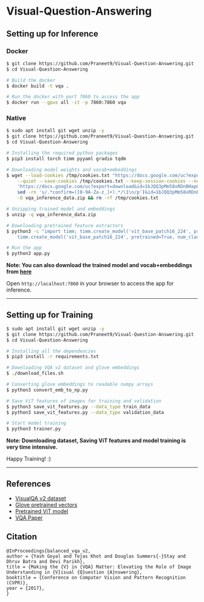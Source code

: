 # Visual-Question-Answering

## Setting up for Inference

### Docker
```bash
$ git clone https://github.com/Praneet9/Visual-Question-Answering.git
$ cd Visual-Question-Answering

# Build the docker
$ docker build -t vqa .

# Run the docker with port 7860 to access the app
$ docker run --gpus all -it -p 7860:7860 vqa
```

### Native
```bash
$ sudo apt install git wget unzip -y
$ git clone https://github.com/Praneet9/Visual-Question-Answering.git
$ cd Visual-Question-Answering

# Installing the required python packages
$ pip3 install torch timm pyyaml gradio tqdm

# Downloading model weights and vocab+embeddings
$ wget --load-cookies /tmp/cookies.txt "https://docs.google.com/uc?export=download&confirm=$(wget \
    --quiet --save-cookies /tmp/cookies.txt --keep-session-cookies --no-check-certificate \
    'https://docs.google.com/uc?export=download&id=1bJQQ3pMm58xRDnBHapQ39r3Z_nloVHEH' -O- | \
    sed -rn 's/.*confirm=([0-9A-Za-z_]+).*/\1\n/p')&id=1bJQQ3pMm58xRDnBHapQ39r3Z_nloVHEH" \
    -O vqa_inference_data.zip && rm -rf /tmp/cookies.txt

# Unzipping trained model and embeddings
$ unzip -q vqa_inference_data.zip

# Downloading pretrained feature extractors
$ python3 -c "import timm; timm.create_model('vit_base_patch16_224', pretrained=True, num_classes=0); \
    timm.create_model('vit_base_patch16_224', pretrained=True, num_classes=0, global_pool='');"

# Run the app
$ python3 app.py
```

**Note: You can also download the trained model and vocab+embeddings from [here](https://drive.google.com/file/d/1bJQQ3pMm58xRDnBHapQ39r3Z_nloVHEH/view?usp=sharing)**

Open `http://localhost:7860` in your browser to access the app for inference.

---

## Setting up for Training

```bash
$ sudo apt install git wget unzip -y
$ git clone https://github.com/Praneet9/Visual-Question-Answering.git
$ cd Visual-Question-Answering

# Installing all the dependencies
$ pip3 install -r requirements.txt

# Downloading VQA v2 dataset and glove embeddings
$ ./download_files.sh

# Converting glove embeddings to readable numpy arrays
$ python3 convert_emb_to_np.py

# Save ViT features of images for training and validation
$ python3 save_vit_features.py --data_type train_data
$ python3 save_vit_features.py --data_type validation_data

# Start model training
$ python3 trainer.py
```

**Note: Downloading dataset, Saving ViT features and model training is very time intensive.**

Happy Training! :)

---

## References

- [VisualQA v2 dataset](https://visualqa.org/)
- [Glove pretrained vectors](https://nlp.stanford.edu/projects/glove/)
- [Pretrained ViT model](https://github.com/rwightman/pytorch-image-models)
- [VQA Paper](https://arxiv.org/pdf/1612.00837.pdf)


## Citation

```
@InProceedings{balanced_vqa_v2,
author = {Yash Goyal and Tejas Khot and Douglas Summers{-}Stay and Dhruv Batra and Devi Parikh},
title = {Making the {V} in {VQA} Matter: Elevating the Role of Image Understanding in {V}isual {Q}uestion {A}nswering},
booktitle = {Conference on Computer Vision and Pattern Recognition (CVPR)},
year = {2017},
}
```